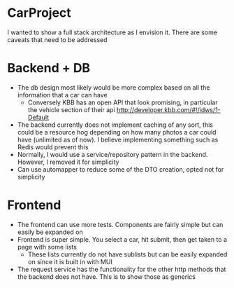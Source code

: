 # CarProject

I wanted to show a full stack architecture as I envision it. There are some caveats that need to be addressed

# Backend + DB 
- The db design most likely would be more complex based on all the information that a car can have
    - Conversely KBB has an open API that look promising, in particular the vehicle section of their api http://developer.kbb.com/#!/idws/1-Default
- The backend currently does not implement caching of any sort, this could be a resource hog depending on how many photos a car could have (unlimited as of now). I believe implementing something such as Redis would prevent this
- Normally, I would use a service/repository pattern in the backend. However, I removed it for simplicity
- Can use automapper to reduce some of the DTO creation, opted not for simplicity


# Frontend
- The frontend can use more tests. Components are fairly simple but can easily be expanded on
- Frontend is super simple. You select a car, hit submit, then get taken to a page with some lists
    - These lists currently do not have sublists but can be easily expanded on since it is built in with MUI
- The request service has the functionality for the other http methods that the backend does not have. This is to show those as generics
